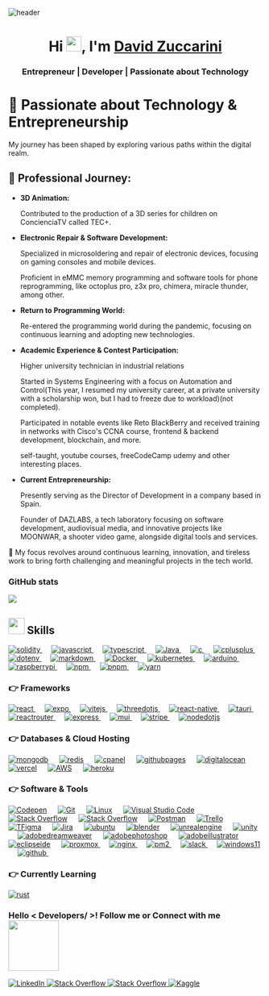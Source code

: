   ![header](https://user-images.githubusercontent.com/59575502/127335491-fdba1874-e943-4d3c-ab8c-678ffe22f8b8.png)
<p align="center">

<h1 align="center">Hi <img src = "https://raw.githubusercontent.com/MartinHeinz/MartinHeinz/master/wave.gif" width = 30px>, I'm <a href="https://github.com/devzucca" target="blank">
David Zuccarini</a></h1>
<h3 align="center">Entrepreneur | Developer | Passionate about Technology </h3>

<a target="_blank" align="center">

</a>
<h1>🔭 Passionate about Technology & Entrepreneurship</h1>
  <p>My journey has been shaped by exploring various paths within the digital realm.</p>

  <h2>💬 Professional Journey:</h2>
  <ul>
    <li>
      <strong>3D Animation:</strong>
      <p>Contributed to the production of a 3D series for children on ConcienciaTV called TEC+.</p>
    </li>
    <li>
      <strong>Electronic Repair & Software Development:</strong>
      <p>Specialized in microsoldering and repair of electronic devices, focusing on gaming consoles and mobile devices.</p>
      <p>Proficient in eMMC memory programming and software tools for phone reprogramming, like octoplus pro, z3x pro, chimera, miracle thunder, among other.</p>
    </li>
    <li>
      <strong>Return to Programming World:</strong>
      <p>Re-entered the programming world during the pandemic, focusing on continuous learning and adopting new technologies.</p>
    </li>
    <li>
      <strong>Academic Experience & Contest Participation:</strong>
      <p>Higher university technician in industrial relations</p>
      <p>Started in Systems Engineering with a focus on Automation and Control(This year, I resumed my university career, at a private university with a scholarship won, but I had to freeze due to workload)(not completed).
      </p>
      <p>Participated in notable events like Reto BlackBerry and received training in networks with Cisco's CCNA course, frontend & backend development, blockchain, and more.</p>
      <p>self-taught, youtube courses, freeCodeCamp udemy and other interesting places.</p>
    </li>
    <li>
      <strong>Current Entrepreneurship:</strong>
      <p>Presently serving as the Director of Development in a company based in Spain.</p>
      <p>Founder of DAZLABS, a tech laboratory focusing on software development, audiovisual media, and innovative projects like MOONWAR, a shooter video game, alongside digital tools and services.</p>
    </li>
  </ul>

  <p>🌱 My focus revolves around continuous learning, innovation, and tireless work to bring forth challenging and meaningful projects in the tech world.</p>

### GitHub stats

<img src="https://github-readme-stats.vercel.app/api/top-langs/?username=devzucca&layout=donut&langs_countt=20&bg_color=000000&text_color=fff" />

<br>


  <h2> <img src = "https://media2.giphy.com/media/QssGEmpkyEOhBCb7e1/giphy.gif?cid=ecf05e47a0n3gi1bfqntqmob8g9aid1oyj2wr3ds3mg700bl&rid=giphy.gif" width = 32px> Skills  </h2>
  
  <a href="#" target="_blank">
    <img alt="solidity" src="https://img.shields.io/badge/solidity-30686b?style=for-the-badge&logo=solidity&logoColor=white">
  </a>
  &emsp;
   <a href="#" target="_blank">
    <img alt="javascript" src="https://img.shields.io/badge/javascript-30686b?style=for-the-badge&logo=javascript&logoColor=white">
  </a>
  &emsp;
  <a href="#" target="_blank">
    <img alt="typescript" src="https://img.shields.io/badge/typescript-30686b?style=for-the-badge&logo=typescript&logoColor=white">
  </a>
  &emsp;
  <a href="#" target="_blank">
    <img alt="Java" src="https://img.shields.io/badge/java-30686b?style=for-the-badge&logo=java&logoColor=white">
  </a>
  &emsp;
   <a href="#" target="_blank">
    <img alt="c" src="https://img.shields.io/badge/c-30686b?style=for-the-badge&logo=c&logoColor=white">
  </a>   
  &emsp;  
  <a href="#" target="_blank">
    <img alt="cplusplus" src="https://img.shields.io/badge/cplusplus-30686b?style=for-the-badge&logo=cplusplus&logoColor=white">
  </a>
  &emsp;
   <a href="#" target="_blank">
    <img alt="dotenv" src="https://img.shields.io/badge/dotenv-30686b?style=for-the-badge&logo=dotenv&logoColor=white">
  </a>
  &emsp;
   <a href="#" target="_blank">
    <img alt="markdown" src="https://img.shields.io/badge/markdown-30686b?style=for-the-badge&logo=markdown&logoColor=white">
  </a>
  &emsp;
  <a href="#">
    <img alt="Docker" src="https://img.shields.io/badge/Docker-30686b?style=for-the-badge&logo=docker&logoColor=white">
  </a>  
  &emsp;  
  <a href="#">
    <img alt="kubernetes" src="https://img.shields.io/badge/kubernetes-30686b?style=for-the-badge&logo=kubernetes&logoColor=white">
  </a>
  &emsp;  
 <a href="#">
    <img alt="arduino" src="https://img.shields.io/badge/arduino-30686b?style=for-the-badge&logo=arduino&logoColor=white">
  </a>
  &emsp;
  <a href="#">
    <img alt="raspberrypi" src="https://img.shields.io/badge/raspberrypi-30686b?style=for-the-badge&logo=raspberrypi&logoColor=white">
  </a>
  &emsp;
  <a href="#">
    <img alt="npm" src="https://img.shields.io/badge/npm-30686b?style=for-the-badge&logo=npm&logoColor=white">
  </a>
  &emsp;
  <a href="#">
    <img alt="pnpm" src="https://img.shields.io/badge/pnpm-30686b?style=for-the-badge&logo=pnpm&logoColor=white">
  </a>
  &emsp;
  <a href="#">
    <img alt="yarn" src="https://img.shields.io/badge/yarn-30686b?style=for-the-badge&logo=yarn&logoColor=white">
  </a>
  
### 👉 Frameworks

<p align="left">
  <a href="#" target="_blank">
     <img alt="react" src="https://img.shields.io/badge/react-02569B?style=for-the-badge&logo=react&logoColor=white">
   </a>
  &emsp;
  <a href="#" target="_blank">
   <img alt="expo" src="https://img.shields.io/badge/expo-02569B?style=for-the-badge&logo=expo&logoColor=white">
  </a>
  &emsp;
  <a href="#" target="_blank">
    <img alt="vitejs" src="https://img.shields.io/badge/vite-02569B?style=for-the-badge&logo=vite&logoColor=white">
  </a>
   &emsp;
  <a href="#" target="_blank">
    <img alt="threedotjs" src="https://img.shields.io/badge/threedotjs-02569B?style=for-the-badge&logo=threedotjs&logoColor=white">
  </a>
   &emsp;
  <a href="#" target="_blank">
    <img alt="react-native" src="https://img.shields.io/badge/react-native-02569B?style=for-the-badge&logo=react-native&logoColor=white"/>
  </a>
  &emsp;
  <a href="#" target="_blank">
    <img alt="tauri" src="https://img.shields.io/badge/tauri-02569B?style=for-the-badge&logo=tauri&logoColor=white"/>
  </a>
  &emsp;
  <a href="#" target="_blank">
    <img alt="reactrouter" src="https://img.shields.io/badge/reactrouter-02569B?style=for-the-badge&logo=reactrouter&logoColor=white"/>
  </a>
  &emsp;
  <a href="#" target="_blank">
    <img alt="express" src="https://img.shields.io/badge/express-02569B?style=for-the-badge&logo=express&logoColor=white"/>
  </a>
  &emsp;
  <a href="#" target="_blank">
    <img alt="mui" src="https://img.shields.io/badge/mui-02569B?style=for-the-badge&logo=mui&logoColor=white"/>
  </a>
  &emsp;
  <a href="#" target="_blank">
    <img alt="stripe" src="https://img.shields.io/badge/stripe-02569B?style=for-the-badge&logo=stripe&logoColor=white"/>
  </a>
  &emsp;
  <a href="#" target="_blank">
    <img alt="nodedotjs" src="https://img.shields.io/badge/nodedotjs-02569B?style=for-the-badge&logo=nodedotjs&logoColor=white"/>
  </a>
</p>

### 👉 Databases & Cloud Hosting

<p align="left">
    <a href="#"><img alt="mongodb" src="https://img.shields.io/badge/mongodb-232F3E?style=for-the-badge&logo=mongodb&logoColor=white"></a>
  &emsp;
  <a href="#"><img alt="redis" src="https://img.shields.io/badge/redis-232F3E?style=for-the-badge&logo=redis&logoColor=white"></a>
  &emsp;
    <a href="#"><img alt="cpanel" src ="https://img.shields.io/badge/cpanel-232F3E?style=for-the-badge&logo=cpanel&logoColor=white"/></a>
  &emsp;
    <a href="#"><img alt="githubpages" src="https://img.shields.io/badge/githubpages-232F3E?style=for-the-badge&logo=githubpages&logoColor=white"></a>
  &emsp;
  <a href="#"><img alt="digitalocean" src ="https://img.shields.io/badge/digitalocean-232F3E?style=for-the-badge&logo=digitalocean&logoColor=white"></a>
  &emsp;
  <a href="#"><img alt="vercel" src="https://img.shields.io/badge/vercel-232F3E?style=for-the-badge&logo=vercel&logoColor=white"></a>
  &emsp;  
  <a href="#"><img alt="AWS" src="https://img.shields.io/badge/Amazon_AWS-232F3E?style=for-the-badge&logo=amazon-aws&logoColor=white"></a>
  &emsp;  
  <a href="#"><img alt="heroku" src="https://img.shields.io/badge/heroku-232F3E?style=for-the-badge&logo=heroku&logoColor=white"></a>
  &emsp;
 </p>

### 👉 Software & Tools

<p>
  <a href="#"><img alt="Codepen" src="https://img.shields.io/badge/Codepen-23486b?style=for-the-badge&logo=codepen&logoColor=white"></a>
  &emsp;
  <a href="#"><img alt="Git" src="https://img.shields.io/badge/Git-23486b?style=for-the-badge&logo=git&logoColor=white"></a>
  &emsp;
  <a href="#"><img alt="Linux" src="https://img.shields.io/badge/Linux-23486b?style=for-the-badge&logo=linux&logoColor=black"></a>
  &emsp;
  <a href="#"><img alt="Visual Studio Code" src="https://img.shields.io/badge/Visual_Studio_Code-23486b?style=for-the-badge&logo=visual%20studio%20code&logoColor=white"></a>
  &emsp;
  <a href="#"><img alt="Stack Overflow" src="https://img.shields.io/badge/Stack_Overflow-23486b?style=for-the-badge&logo=stack-overflow&logoColor=white"></a>
  &emsp;
  <a href="#"><img alt="Stack Overflow" src="https://img.shields.io/badge/manjaro-23486b?style=for-the-badge&logo=manjaro&logoColor=white"></a>
  &emsp;
  <a href="#"><img alt="Postman" src="https://img.shields.io/badge/Postman-23486b?style=for-the-badge&logo=Postman&logoColor=white"></a>
  &emsp;
  <a href="#"><img alt="Trello" src="https://img.shields.io/badge/Trello-23486b?style=for-the-badge&logo=trello&logoColor=white"></a>
  &emsp;
  <a href="#"><img alt="TFigma" src="https://img.shields.io/badge/Figma-23486b?style=for-the-badge&logo=figma&logoColor=white"></a>
  &emsp; 
  <a href="#"><img alt="Jira" src="https://img.shields.io/badge/Jira-23486b?style=for-the-badge&logo=Jira&logoColor=white"></a>
  &emsp;
  <a href="#"><img alt="ubuntu" src="https://img.shields.io/badge/ubuntu-23486b?style=for-the-badge&logo=ubuntu&logoColor=white"></a>
  &emsp;
  <a href="#"><img alt="blender" src="https://img.shields.io/badge/blender-23486b?style=for-the-badge&logo=blender&logoColor=white"></a>
  &emsp;
  <a href="#"><img alt="unrealengine" src="https://img.shields.io/badge/unrealengine-23486b?style=for-the-badge&logo=unrealengine&logoColor=white"></a>
  &emsp;
  <a href="#"><img alt="unity" src="https://img.shields.io/badge/unity-23486b?style=for-the-badge&logo=unity&logoColor=white"></a>
  &emsp;
  <a href="#"><img alt="adobedreamweaver" src="https://img.shields.io/badge/adobedreamweaver-23486b?style=for-the-badge&logo=adobedreamweaver&logoColor=white"></a>
  &emsp;
  <a href="#"><img alt="adobephotoshop" src="https://img.shields.io/badge/adobephotoshop-23486b?style=for-the-badge&logo=adobephotoshop&logoColor=white"></a>
  &emsp;
  <a href="#"><img alt="adobeillustrator" src="https://img.shields.io/badge/adobeillustrator-23486b?style=for-the-badge&logo=adobeillustrator&logoColor=white"></a>
  &emsp;
  <a href="#"><img alt="eclipseide" src="https://img.shields.io/badge/eclipseide-23486b?style=for-the-badge&logo=eclipseide&logoColor=white"></a>
  &emsp;
  <a href="#">
  <img alt="proxmox" src="https://img.shields.io/badge/proxmox-23486b?style=for-the-badge&logo=proxmox&logoColor=white">
  </a>
  &emsp;
  <a href="#">
  <img alt="nginx" src="https://img.shields.io/badge/nginx-23486b?style=for-the-badge&logo=nginx&logoColor=white">
  </a>
  &emsp;
  <a href="#">
  <img alt="pm2" src="https://img.shields.io/badge/pm2-23486b?style=for-the-badge&logo=pm2&logoColor=white">
  </a>
  &emsp;
  <a href="#">
  <img alt="slack" src="https://img.shields.io/badge/slack-23486b?style=for-the-badge&logo=slack&logoColor=white">
  </a>
  &emsp;
  <a href="#">
  <img alt="windows11" src="https://img.shields.io/badge/windows11-23486b?style=for-the-badge&logo=windows11&logoColor=white">
  </a>
  &emsp;
  <a href="#">
  <img alt="github" src="https://img.shields.io/badge/github-23486b?style=for-the-badge&logo=github&logoColor=white">
  </a>
  &emsp;
</p>

### 👉 Currently Learning

  <p>
    <a href="#"><img alt="rust" src="https://img.shields.io/badge/rust-000000?style=for-the-badge&logo=rust&logoColor=white"></a>
  </p>


  <h3> 
    Hello < Developers/ >! Follow me or  Connect with me 
    <img src='https://raw.githubusercontent.com/ShahriarShafin/ShahriarShafin/main/Assets/handshake.gif' width="100px"> 
  </h3>

   <a href="https://www.linkedin.com/in/davidzuccarini/" target="_blank">
    <img alt="LinkedIn" src="https://img.shields.io/badge/LinkedIn-0077B5?style=for-the-badge&logo=linkedin&logoColor=white">
  </a>
   <a href="https://twitter.com/David_zucCa" target="_blank">
    <img alt="Stack Overflow" src="https://img.shields.io/badge/twitter-0077B5?style=for-the-badge&logo=x&logoColor=white">
  </a>
  <a href="https://www.instagram.com/zuccarinidavid/" target="_blank">
    <img alt="Stack Overflow" src="https://img.shields.io/badge/instagram-0077B5?style=for-the-badge&logo=instagram&logoColor=white">
  </a>  
  <a href="mailto:zuccadev@gmail.com" target="_blank">
    <img alt="Kaggle" src="https://img.shields.io/badge/gmail-0077B5?style=for-the-badge&logo=gmail&logoColor=white">
  </a>  
